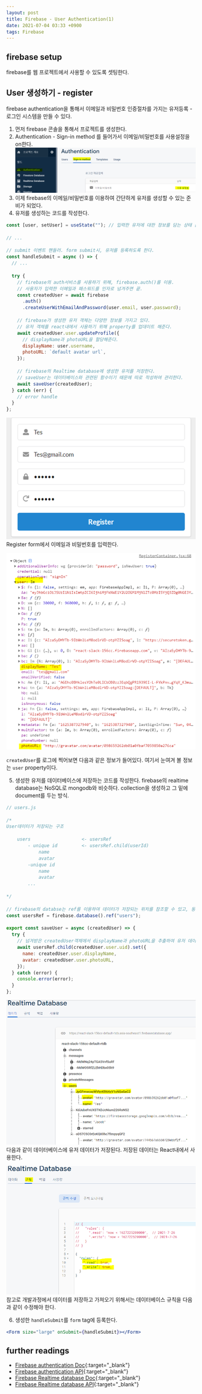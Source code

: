 ```yaml
---
layout: post
title: Firebase - User Authentication(1)
date: 2021-07-04 03:33 +0900
tags: Firebase
---
```


## firebase setup

firebase를 웹 프로젝트에서 사용할 수 있도록 셋팅한다.

## User 생성하기 - register

firebase authentication을 통해서 이메일과 비밀번호 인증절차를 가지는 유저등록 - 로그인 시스템을 만들 수 있다.

1. 먼저 firebase 콘솔을 통해서 프로젝트를 생성한다.
2. Authentication - Sign-in method 를 들어가서 이메일/비밀번호를 사용설정을 on한다.
   ![user1](/assets/image/user1.PNG)
3. 이제 firebase의 이메일/비밀번호를 이용하여 간단하게 유저를 생성할 수 있는 준비가 되었다.
4. 유저를 생성하는 코드를 작성한다.

```jsx
const [user, setUser] = useState(""); // 입력한 유저에 대한 정보를 담는 상태 값

// ...

// submit 이벤트 핸들러. form submit시, 유저를 등록하도록 한다.
const handleSubmit = async () => {
  // ...

  try {
    // firebase의 auth서비스를 사용하기 위해, firebase.auth()를 이용.
    // 사용자가 입력한 이메일과 패스워드를 인자로 넘겨주면 끝.
    const createdUser = await firebase
      .auth()
      .createUserWithEmailAndPassword(user.email, user.password);

    // firebase가 생성한 유저 객체는 다양한 정보를 가지고 있다.
    // 유저 객체를 react내에서 사용하기 위해 property를 업데이트 해준다.
    await createdUser.user.updateProfile({
      // displayName과 photoURL을 할당해준다.
      displayName: user.username,
      photoURL: `default avatar url`,
    });

    // firebase의 Realtime database에 생성한 유저를 저장한다.
    // saveUser는 데이터베이스와 관련된 함수이기 때문에 따로 작성하여 관리한다.
    await saveUser(createdUser);
  } catch (err) {
    // error handle
  }
};
```

![user2](/assets/image/user2.png)
Register form에서 이메일과 비밀번호를 입력한다.

![user3](/assets/image/user3.PNG)

`createdUser`를 로그에 찍어보면 다음과 같은 정보가 들어있다. 여기서 눈여겨 볼 정보는 `user` property이다.

5. 생성한 유저를 데이터베이스에 저장하는 코드를 작성한다. firebase의 realtime database는 NoSQL로 mongodb와 비슷하다. collection을 생성하고 그 밑에 document를 두는 방식.

```js
// users.js

/*
User데이터가 저장되는 구조

    users                   <- usersRef
        - unique id         <- usersRef.child(userId)
            name
            avatar
        -unique id
            name
            avatar
        ...

*/

// firebase의 databse는 ref를 이용하여 데이터가 저장되는 위치를 참조할 수 있고, 동시에 생성할 수 있다.
const usersRef = firebase.database().ref("users");

export const saveUser = async (createdUser) => {
  try {
    // 넘겨받은 createdUser객체에서 displayName과 photoURL을 추출하여 유저 데이터를 생성하고 세이브한다.
    await usersRef.child(createdUser.user.uid).set({
      name: createdUser.user.displayName,
      avatar: createdUser.user.photoURL,
    });
  } catch (error) {
    console.error(error);
  }
};
```

![user4](/assets/image/user4.PNG)
다음과 같이 데이터베이스에 유저 데이터가 저장된다. 저장된 데이터는 React내에서 사용한다.

![user5](/assets/image/user5.PNG)
참고로 개발과정에서 데이터를 저장하고 가져오기 위해서는 데이터베이스 규칙을 다음과 같이 수정해야 한다.

6. 생성한 `handleSubmit`를 `form` tag에 등록한다.

```jsx
<Form size="large" onSubmit={handleSubmit}></Form>
```

## further readings

- [Firebase authentication Doc](https://firebase.google.com/docs/auth){:target="\_blank"}
- [Firebase authentication API](https://firebase.google.com/docs/reference/js/firebase.auth){:target="\_blank"}
- [Firebase Realtime database Doc](https://firebase.google.com/docs/database/web/start){:target="\_blank"}
- [Firebase Realtime database API](https://firebase.google.com/docs/reference/js/firebase.database){:target="\_blank"}
